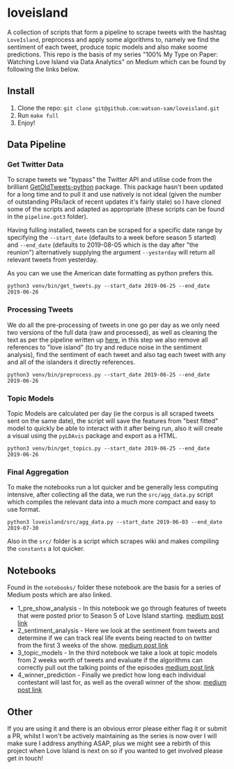 # loveisland

A collection of scripts that form a pipeline to scrape tweets with the hashtag `LoveIsland`, preprocess and apply 
some algorithms to, namely we find the sentiment of each tweet, produce topic models and also make soome predictions. 
This repo is the basis of my series "100% My Type on Paper: Watching Love Island via Data Analytics" on Medium which 
can be found by following the links below. 

## Install
1. Clone the repo: `git clone git@github.com:watson-sam/loveisland.git`
2. Run `make full`
3. Enjoy!

## Data Pipeline

### Get Twitter Data
To scrape tweets we "bypass" the Twitter API and utilise code from the brilliant 
[GetOldTweets-python](https://github.com/Jefferson-Henrique/GetOldTweets-python) package.
This package hasn't been updated for a long time and to pull it and use natively is 
not ideal (given the number of outstanding PRs/lack of recent updates it's fairly stale) so 
I have cloned some of the scripts and adapted as appropriate (these scripts can be found in 
the `pipeline.got3` folder).

Having fulling installed, tweets can be scraped for a specific date range by specifying the `--start_date` 
(defaults to a week before season 5 started) and `--end_date` (defaults to 2019-08-05 which is the day after "the reunion") 
alternatively supplying the argument `--yesterday` will return all relevant tweets from yesterday. 

As you can we use the American date formatting as python prefers this. 
```
python3 venv/bin/get_tweets.py --start_date 2019-06-25 --end_date 2019-06-26
```

### Processing Tweets
We do all the pre-processing of tweets in one go per day as we only need two versions of the full 
data (raw and processed), as well as cleaning the text as per the pipeline written up [here](https://medium.com/@watson.sam/100-my-type-on-paper-watching-love-island-via-data-analytics-part-2-fb76dbc87070),
in this step we also remove all references to "love island" (to try and reduce noise in the 
sentiment analysis), find the sentiment of each tweet and also tag each tweet with any and 
all of the islanders it directly references. 
```
python3 venv/bin/preprocess.py --start_date 2019-06-25 --end_date 2019-06-26
```

### Topic Models
Topic Models are calculated per day (ie the corpus is all scraped tweets sent on the same 
date), the script will save the features from "best fitted" model to quickly be able to 
interact with it after being run, also it will create a visual using the `pyLDAvis`
package and export as a HTML.
```
python3 venv/bin/get_topics.py --start_date 2019-06-25 --end_date 2019-06-26
```

### Final Aggregation 
To make the notebooks run a lot quicker and be generally less computing intensive, after collecting
all the data, we run the `src/agg_data.py` script which compiles the relevant data into a much more compact
and easy to use format.
```
python3 loveisland/src/agg_data.py --start_date 2019-06-03 --end_date 2019-07-30
```


Also in the `src/` folder is a script which scrapes wiki and makes compiling the `constants` a lot quicker.
 
## Notebooks
Found in the `notebooks/` folder these notebook are the basis for a series of Medium posts which are also linked.
- 1_pre_show_analysis - In this notebook we go through features of tweets that were posted 
prior to Season 5 of Love Island starting. [medium post link](https://medium.com/@watson.sam/100-my-type-on-paper-watching-love-island-via-data-analytics-part-1-81aec077a445)
- 2_sentiment_analysis - Here we look at the sentiment from tweets and determine if we can track real life
events being reacted to on twitter from the first 3 weeks of the show. [medium post link](https://medium.com/@watson.sam/100-my-type-on-paper-watching-love-island-via-data-analytics-part-2-fb76dbc87070)
- 3_topic_models - In the third notebook we take a look at topic models from 2 weeks worth of tweets and evaluate 
if the algorithms can correctly pull out the talking points of the episodes [medium post link](https://medium.com/@watson.sam/100-my-type-on-paper-watching-love-island-via-data-analytics-part-3-9f83ac8f721d)
- 4_winner_prediction - Finally we predict how long each individual contestant will last for, as well
as the overall winner of the show. [medium post link](https://medium.com/@watson.sam/100-my-type-on-paper-watching-love-island-via-data-analytics-part-4-738ff9505aa5)


## Other
If you are using it and there is an obvious error please either flag it or submit a PR,
whilst I won't be actively maintaining as the series is now over I will make sure I address anything ASAP, plus 
we might see a rebirth of this project when Love Island is next on so if you wanted to get involved please get in touch!

